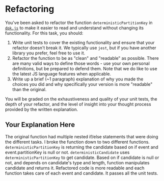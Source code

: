 # Refactoring

You've been asked to refactor the function `deterministicPartitionKey` in [`dpk.js`](dpk.js) to make it easier to read and understand without changing its functionality. For this task, you should:

1. Write unit tests to cover the existing functionality and ensure that your refactor doesn't break it. We typically use `jest`, but if you have another library you prefer, feel free to use it.
2. Refactor the function to be as "clean" and "readable" as possible. There are many valid ways to define those words - use your own personal definitions, but be prepared to defend them. Note that we do like to use the latest JS language features when applicable.
3. Write up a brief (~1 paragraph) explanation of why you made the choices you did and why specifically your version is more "readable" than the original.

You will be graded on the exhaustiveness and quality of your unit tests, the depth of your refactor, and the level of insight into your thought process provided by the written explanation.

## Your Explanation Here
The original function had multiple nested if/else statements that were doing the different tasks.  I broke the function down to two different functions.  `deterministicPartitionKey` is returning the candidate based on if event and event.partitionKey is null or not.  `deterministicCandidate` uses `deterministicPartitionKey` to get candidate.  Based on if candidate is null or not, and depends on candidate's type and length, function manipulates candidate and returns it.  Refactored code is more readable and each function takes care of each event and candidate.  It passes all the unit tests.     